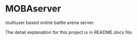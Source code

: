 # MOBAserver
multiuser based online battle arena server.

The detail explanation for this project is in README.docx file.
